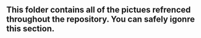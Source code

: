 ## This folder contains all of the pictues refrenced throughout the repository. You can safely igonre this section.
 
